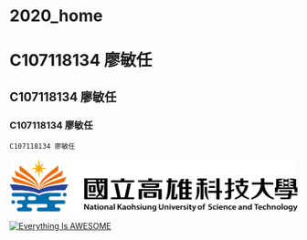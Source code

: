 # 2020_home
# C107118134 廖敏任
## C107118134 廖敏任
### C107118134 廖敏任
`C107118134 廖敏任`

![NKUST](nkust.png "高科大")

[![Everything Is AWESOME](https://img.youtube.com/vi/StTqXEQ2l-Y/0.jpg)](https://www.youtube.com/watch?v=StTqXEQ2l-Y "Everything Is AWESOME")
